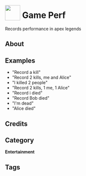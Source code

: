 # <img src="https://raw.githack.com/FortAwesome/Font-Awesome/master/svgs/solid/robot.svg" card_color="#22A7F0" width="50" height="50" style="vertical-align:bottom"/> Game Perf
Records performance in apex legends

## About


## Examples
* "Record a kill"
* "Record 2 kills, me and Alice"
* "I killed 2 people"
* "Record 2 kills, 1 me, 1 Alice"
* "Record i died"
* "Record Bob died"
* "I'm dead"
* "Alice died"

## Credits


## Category
**Entertainment**

## Tags

